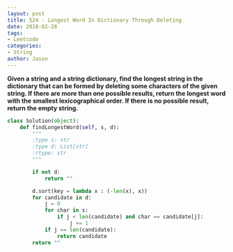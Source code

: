 ```yaml
---
layout: post
title: 524 - Longest Word In Dictionary Through Deleting
date: 2018-02-28
tags:
- Leetcode
categories:
- String
author: Jason
---
```

**Given a string and a string dictionary, find the longest string in the dictionary that can be formed by deleting some characters of the given string. If there are more than one possible results, return the longest word with the smallest lexicographical order. If there is no possible result, return the empty string.**


```python
class Solution(object):
    def findLongestWord(self, s, d):
        """
        :type s: str
        :type d: List[str]
        :rtype: str
        """

        if not d:
            return ""

        d.sort(key = lambda x : (-len(x), x))
        for candidate in d:
            j = 0
            for char in s:
                if j < len(candidate) and char == candidate[j]:
                    j += 1
            if j == len(candidate):
                return candidate
        return ""
```
